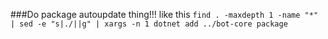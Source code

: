 ###Do package autoupdate thing!!!
like this `find . -maxdepth 1 -name "*" | sed -e "s|./||g" | xargs -n 1 dotnet add ../bot-core package`
